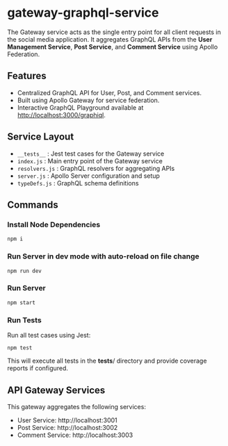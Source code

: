 # gateway-graphql-service

The Gateway service acts as the single entry point for all client requests in the social media application. It aggregates GraphQL APIs from the **User Management Service**, **Post Service**, and **Comment Service** using Apollo Federation.

## Features

- Centralized GraphQL API for User, Post, and Comment services.
- Built using Apollo Gateway for service federation.
- Interactive GraphQL Playground available at [http://localhost:3000/graphiql](http://localhost:3000/graphiql).

## Service Layout

- `__tests__` : Jest test cases for the Gateway service
- `index.js` : Main entry point of the Gateway service
- `resolvers.js` : GraphQL resolvers for aggregating APIs
- `server.js` : Apollo Server configuration and setup
- `typeDefs.js` : GraphQL schema definitions

## Commands

### Install Node Dependencies

    npm i

### Run Server in dev mode with auto-reload on file change

    npm run dev

### Run Server

    npm start

### Run Tests

Run all test cases using Jest:

    npm test

This will execute all tests in the **tests**/ directory and provide coverage reports if configured.

## API Gateway Services

This gateway aggregates the following services:

- User Service: http://localhost:3001
- Post Service: http://localhost:3002
- Comment Service: http://localhost:3003
